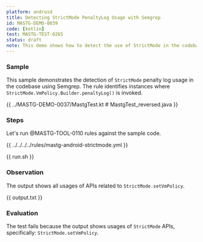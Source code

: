 ```yaml
---
platform: android
title: Detecting StrictMode PenaltyLog Usage with Semgrep
id: MASTG-DEMO-0039
code: [kotlin]
test: MASTG-TEST-0265
status: draft
note: This demo shows how to detect the use of StrictMode in the codebase using Semgrep.
---
```


### Sample

This sample demonstrates the detection of `StrictMode` penalty log usage in the codebase using Semgrep. The rule identifies instances where `StrictMode.VmPolicy.Builder.penaltyLog()` is invoked.

{{ ../MASTG-DEMO-0037/MastgTest.kt # MastgTest_reversed.java }}

### Steps

Let's run @MASTG-TOOL-0110 rules against the sample code.

{{ ../../../../rules/mastg-android-strictmode.yml }}

{{ run.sh }}

### Observation

The output shows all usages of APIs related to `StrictMode.setVmPolicy`.

{{ output.txt }}

### Evaluation

The test fails because the output shows usages of `StrictMode` APIs, specifically: `StrictMode.setVmPolicy`.
